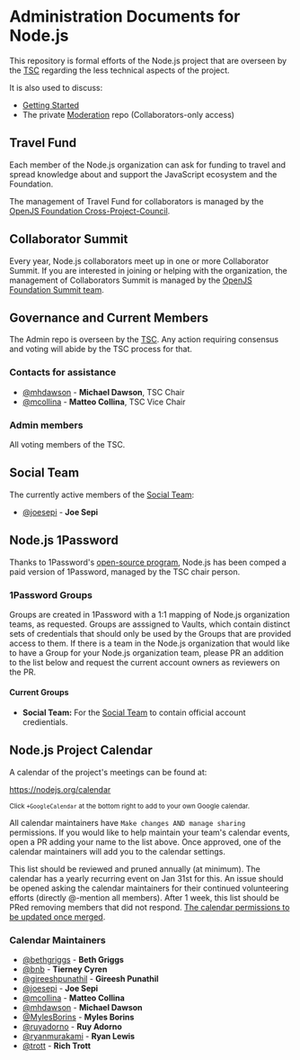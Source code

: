 # Administration Documents for Node.js

This repository is formal efforts of the Node.js project that are overseen by the
[TSC](https://github.com/nodejs/TSC) regarding the less technical aspects of the project.

It is also used to discuss:

- [Getting Started](https://github.com/nodejs/getting-started)
- The private [Moderation](https://github.com/nodejs/moderation) repo (Collaborators-only access)

## Travel Fund

Each member of the Node.js organization can ask for funding to travel and spread knowledge about and support the JavaScript ecosystem and the Foundation.

The management of Travel Fund for collaborators is managed by the [OpenJS
Foundation Cross-Project-Council](https://github.com/openjs-foundation/cross-project-council/blob/HEAD/project-resources/MEMBER_TRAVEL_FUND.md).

## Collaborator Summit

Every year, Node.js collaborators meet up in one or more Collaborator
Summit. If you are interested in joining or helping with the
organization, the management of Collaborators Summit is managed by the [OpenJS
Foundation Summit team](https://github.com/openjs-foundation/summit).

## Governance and Current Members

The Admin repo is overseen by the [TSC](https://github.com/nodejs/TSC). Any
action requiring consensus and voting will abide by the TSC process for that.

### Contacts for assistance

- [@mhdawson](https://github.com/mhdawson) - **Michael Dawson**, TSC Chair
- [@mcollina](https://github.com/mcollina) - **Matteo Collina**, TSC Vice Chair

### Admin members

All voting members of the TSC.

## Social Team

The currently active members of the [Social Team](./social-team.md):

- [@joesepi](https://github.com/joesepi) - **Joe Sepi**

## Node.js 1Password

Thanks to 1Password's [open-source program](https://github.com/1Password/1password-teams-open-source),
Node.js has been comped a paid version of 1Password, managed by the TSC chair person.

### 1Password Groups

Groups are created in 1Password with a 1:1 mapping of Node.js organization teams, as requested. Groups are asssigned to Vaults, which contain distinct sets of credentials that should only be used by the Groups that are provided access to them. If there is a team in the Node.js organization that would like to have a Group for your Node.js organization team, please PR an addition to the list below and request the current account owners as reviewers on the PR.

#### Current Groups

- **Social Team:** For the [Social Team](#social-team) to contain official account credientials.

## Node.js Project Calendar

A calendar of the project's meetings can be found at:

https://nodejs.org/calendar

<sup>Click `+GoogleCalendar` at the bottom right to add to your own Google calendar.</sup>

All calendar maintainers have `Make changes AND manage sharing` permissions. If you would like to help maintain your team's calendar events, open a PR adding your name to the list above. Once approved, one of the calendar maintainers will add you to the calendar settings.

This list should be reviewed and pruned annually (at minimum). The calendar has a yearly recurring event on Jan 31st for this. An issue should be opened asking the calendar maintainers for their continued volunteering efforts (directly @-mention all members). After 1 week, this list should be PRed removing members that did not respond. [The calendar permissions to be updated once merged](https://support.google.com/a/answer/117596?hl=en).

### Calendar Maintainers

<!-- sorted by GitHub handle -->
- [@bethgriggs](https://github.com/bethgriggs) - **Beth Griggs**
- [@bnb](https://github.com/bnb) - **Tierney Cyren**
- [@gireeshpunathil](https://github.com/gireeshpunathil) - **Gireesh Punathil**
- [@joesepi](https://github.com/joesepi) - **Joe Sepi**
- [@mcollina](https://github.com/mcollina) - **Matteo Collina**
- [@mhdawson](https://github.com/mhdawson) - **Michael Dawson**
- [@MylesBorins](https://github.com/MylesBorins) - **Myles Borins**
- [@ruyadorno](https://github.com/ruyadorno) - **Ruy Adorno**
- [@ryanmurakami](https://github.com/ryanmurakami) - **Ryan Lewis**
- [@trott](https://github.com/trott) - **Rich Trott**
